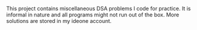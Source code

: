 This project contains miscellaneous DSA problems I code for practice. 
It is informal in nature and all programs might not run out of the box.
More solutions are stored in my ideone account.
